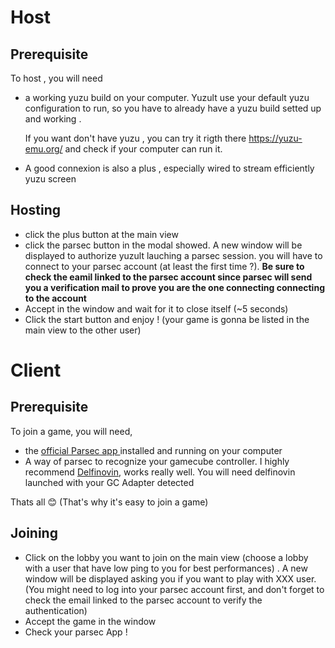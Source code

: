 # Host

## Prerequisite

To host , you will need

- a working yuzu build on your computer. Yuzult use your default yuzu configuration to run, so you have to already have a yuzu build setted up and working .

    If you want don't have yuzu , you can try it rigth there https://yuzu-emu.org/ and check if your computer can run it.
- A good connexion is also a plus , especially wired to stream efficiently yuzu screen

## Hosting

- click the plus button at the main view
- click the parsec button in the modal showed. A new window will be displayed to authorize yuzult lauching a parsec session. you will have to connect to your parsec account (at least the first time ?). **Be sure to check the eamil linked to the parsec account since parsec will send you a verification mail to prove you are the one connecting connecting to the account**
- Accept in the window and wait for it to close itself (~5 seconds)
- Click the start button and enjoy ! (your game is gonna be listed in the main view to the other user)

# Client

## Prerequisite

To join a game, you will need,

- the [official Parsec app ](https://parsec.app/downloads) installed and running on your computer
- A way of parsec to recognize your gamecube controller. I highly recommend [Delfinovin](https://github.com/Struggleton/Delfinovin), works really well. You will need delfinovin launched with your GC Adapter detected

Thats all 😊 (That's why it's easy to join a game)

## Joining

- Click on the lobby you want to join on the main view (choose a lobby with a user that have low ping to you for best performances) . A new window will be displayed asking you if you want to play with XXX user. (You might need to log into your parsec account first, and don't forget to check the email linked to the parsec account to verify the authentication)
- Accept the game in the window
- Check your parsec App !
